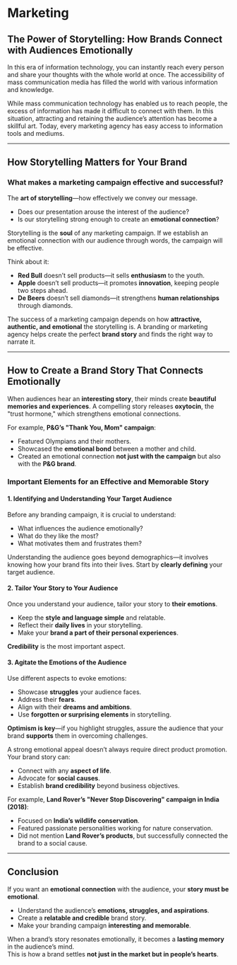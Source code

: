 # Marketing  

## The Power of Storytelling: How Brands Connect with Audiences Emotionally  

In this era of information technology, you can instantly reach every person and share your thoughts with the whole world at once. The accessibility of mass communication media has filled the world with various information and knowledge.  

While mass communication technology has enabled us to reach people, the excess of information has made it difficult to connect with them. In this situation, attracting and retaining the audience’s attention has become a skillful art. Today, every marketing agency has easy access to information tools and mediums.  

---

## How Storytelling Matters for Your Brand  

### What makes a marketing campaign effective and successful?  

The **art of storytelling**—how effectively we convey our message.  

- Does our presentation arouse the interest of the audience?  
- Is our storytelling strong enough to create an **emotional connection**?  

Storytelling is the **soul** of any marketing campaign. If we establish an emotional connection with our audience through words, the campaign will be effective.  

Think about it:  
- **Red Bull** doesn’t sell products—it sells **enthusiasm** to the youth.  
- **Apple** doesn’t sell products—it promotes **innovation**, keeping people two steps ahead.  
- **De Beers** doesn’t sell diamonds—it strengthens **human relationships** through diamonds.  

The success of a marketing campaign depends on how **attractive, authentic, and emotional** the storytelling is. A branding or marketing agency helps create the perfect **brand story** and finds the right way to narrate it.  

---

## How to Create a Brand Story That Connects Emotionally  

When audiences hear an **interesting story**, their minds create **beautiful memories and experiences**. A compelling story releases **oxytocin**, the "trust hormone," which strengthens emotional connections.  

For example, **P&G’s "Thank You, Mom" campaign**:  
- Featured Olympians and their mothers.  
- Showcased the **emotional bond** between a mother and child.  
- Created an emotional connection **not just with the campaign** but also with the **P&G brand**.  

### Important Elements for an Effective and Memorable Story  

#### 1. **Identifying and Understanding Your Target Audience**  
Before any branding campaign, it is crucial to understand:  
- What influences the audience emotionally?  
- What do they like the most?  
- What motivates them and frustrates them?  

Understanding the audience goes beyond demographics—it involves knowing how your brand fits into their lives. Start by **clearly defining** your target audience.  

#### 2. **Tailor Your Story to Your Audience**  
Once you understand your audience, tailor your story to **their emotions**.  
- Keep the **style and language simple** and relatable.  
- Reflect their **daily lives** in your storytelling.  
- Make your **brand a part of their personal experiences**.  

**Credibility** is the most important aspect.  

#### 3. **Agitate the Emotions of the Audience**  
Use different aspects to evoke emotions:  
- Showcase **struggles** your audience faces.  
- Address their **fears**.  
- Align with their **dreams and ambitions**.  
- Use **forgotten or surprising elements** in storytelling.  

**Optimism is key**—if you highlight struggles, assure the audience that your brand **supports** them in overcoming challenges.  

A strong emotional appeal doesn’t always require direct product promotion. Your brand story can:  
- Connect with any **aspect of life**.  
- Advocate for **social causes**.  
- Establish **brand credibility** beyond business objectives.  

For example, **Land Rover’s "Never Stop Discovering" campaign in India (2018)**:  
- Focused on **India’s wildlife conservation**.  
- Featured passionate personalities working for nature conservation.  
- Did not mention **Land Rover’s products**, but successfully connected the brand to a social cause.  

---

## Conclusion  

If you want an **emotional connection** with the audience, your **story must be emotional**.  

- Understand the audience’s **emotions, struggles, and aspirations**.  
- Create a **relatable and credible** brand story.  
- Make your branding campaign **interesting and memorable**.  

When a brand’s story resonates emotionally, it becomes a **lasting memory** in the audience’s mind.  
This is how a brand settles **not just in the market but in people’s hearts**.  
